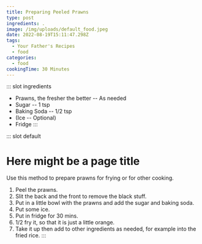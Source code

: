 ```yaml
---
title: Preparing Peeled Prawns
type: post
ingredients: .
image: /img/uploads/default_food.jpeg
date: 2022-08-19T15:11:47.298Z
tags:
  - Your Father's Recipes
  - food
categories:
  - food
cookingTime: 30 Minutes
---
```

::: slot ingredients
  * Prawns, the fresher the better -- As needed
  * Sugar -- 1 tsp
  * Baking Soda -- 1/2 tsp
  * (Ice -- Optional)
  * Fridge
:::


::: slot default
# Here might be a page title

Use this method to prepare prawns for frying or for other cooking.

<!-- more -->

1. Peel the prawns.
2. Slit the back and the front to remove the black stuff.
3. Put in a little bowl with the prawns and add the sugar and baking soda.
4. Put some ice.
5. Put in fridge for 30 mins.
6. 1/2 fry it, so that it is just a little orange. 
7. Take it up then add to other ingredients as needed, for example into the fried rice.
:::